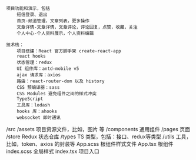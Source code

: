     项目功能和演示，包括
        短信登录、退出
        首页-频道管理，文章列表，更多操作
        文章详情-文章详情，文章评论，评论回复，点赞，收藏，关注
        个人中心-个人资料展示，个人资料编辑

    技术栈：
        项目搭建：React 官方脚手架 create-react-app
        react hooks
        状态管理：redux
        UI 组件库：antd-mobile v5
        ajax 请求库：axios
        路由：react-router-dom 以及 history
        CSS 预编译器：sass
        CSS Modules 避免组件之间的样式冲突
        TypeScript
        工具库：lodash
        hooks 库：ahooks
        websocket 即时通讯

/src
  /assets         项目资源文件，比如，图片 等
  /components     通用组件
  /pages          页面
  /store          Redux 状态仓库
  /types          TS 类型，包括：接口、redux等类型
  /utils          工具，比如，token、axios 的封装等
  App.scss        根组件样式文件
  App.tsx         根组件
  index.scss      全局样式
  index.tsx       项目入口